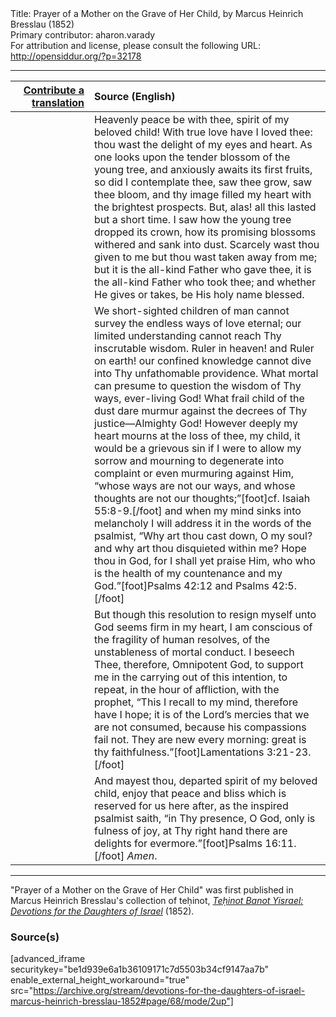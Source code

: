 <html>
<head></head>
<body>
Title: Prayer of a Mother on the Grave of Her Child, by Marcus Heinrich Bresslau (1852)<br />
Primary contributor: aharon.varady<br />
For attribution and license, please consult the following URL: <a href="http://opensiddur.org/?p=32178">http://opensiddur.org/?p=32178</a>
<p />
<hr />

<table style="margin-left: auto;margin-right: auto;" class="draggable">
<thead><tr><th id="x" style="text-align: right;"><a href="/contributing/upload/">Contribute a translation</a></th><th style="text-align: left;">Source (English)</th></tr></thead>
<tbody>
<tr><td style="vertical-align:top;" width="25%">
<div class="liturgy"><span lang="he">

</span></div></td>
 
<td style="vertical-align:top;">
<div class="english">
Heavenly peace be with thee, spirit of my beloved child! With true love have I loved thee: thou wast the delight of my eyes and heart. As one looks upon the tender blossom of the young tree, and anxiously awaits its first fruits, so did I contemplate thee, saw thee grow, saw thee bloom, and thy image filled my heart with the brightest prospects. But, alas! all this lasted but a short time. I saw how the young tree dropped its crown, how its promising blossoms withered and sank into dust. Scarcely wast thou given to me but thou wast taken away from me; but it is the all-kind Father who gave thee, it is the all-kind Father who took thee; and whether He gives or takes, be His holy name blessed. 
</div></td></tr>


<tr><td style="vertical-align:top;">
<div class="liturgy"><span lang="he">

</span></div></td>
 
<td style="vertical-align:top;">
<div class="english">
We short-sighted children of man cannot survey the endless ways of love eternal; our limited understanding cannot reach Thy inscrutable wisdom. Ruler in heaven! and Ruler on earth! our confined knowledge cannot dive into Thy unfathomable providence. What mortal can presume to question the wisdom of Thy ways, ever-living God! What frail child of the dust dare murmur against the decrees of Thy justice—Almighty God! However deeply my heart mourns at the loss of thee, my child, it would be a grievous sin if I were to allow my sorrow and mourning to degenerate into complaint or even murmuring against Him, “whose ways are not our ways, and whose thoughts are not our thoughts;”[foot]cf. Isaiah 55:8-9.[/foot] and when my mind sinks into melancholy I will address it in the words of the psalmist, “Why art thou cast down, O my soul? and why art thou disquieted within me? Hope thou in God, for I shall yet praise Him, who who is the health of my countenance and my God.”[foot]Psalms 42:12 and Psalms 42:5.[/foot] 
</div></td></tr>


<tr><td style="vertical-align:top;">
<div class="liturgy"><span lang="he">

</span></div></td>
 
<td style="vertical-align:top;">
<div class="english">
But though this resolution to resign myself unto God seems firm in my heart, I am conscious of the fragility of human resolves, of the unstableness of mortal conduct. I beseech Thee, therefore, Omnipotent God, to support me in the carrying out of this intention, to repeat, in the hour of affliction, with the prophet, “This I recall to my mind, therefore have I hope; it is of the Lord’s mercies that we are not consumed, because his compassions fail not. They are new every morning: great is thy faithfulness.”[foot]Lamentations 3:21-23.[/foot] 
</div></td></tr>


<tr><td style="vertical-align:top;">
<div class="liturgy"><span lang="he">

</span></div></td>
 
<td style="vertical-align:top;">
<div class="english">
And mayest thou, departed spirit of my beloved child, enjoy that peace and bliss which is reserved for us here after, as the inspired psalmist saith, “in Thy presence, O God, only is fulness of joy, at Thy right hand there are delights for evermore.”[foot]Psalms 16:11.[/foot] <em>Amen</em>. 
</div></td></tr>
</tbody></table>

<hr />

"Prayer of a Mother on the Grave of Her Child" was first published in Marcus Heinrich Bresslau's collection of teḥinot, <em><a href="https://opensiddur.org/compilations/sifrei-tehinot/devotions-for-the-daughters-of-israel-by-marcus-heinrich-bresslau-1852/">Teḥinot Banot Yisrael: Devotions for the Daughters of Israel</a></em> (1852).

<h3>Source(s)</h3>

[advanced_iframe securitykey="be1d939e6a1b36109171c7d5503b34cf9147aa7b" enable_external_height_workaround="true" src="https://archive.org/stream/devotions-for-the-daughters-of-israel-marcus-heinrich-bresslau-1852#page/68/mode/2up"]

&nbsp;
</body>
</html>